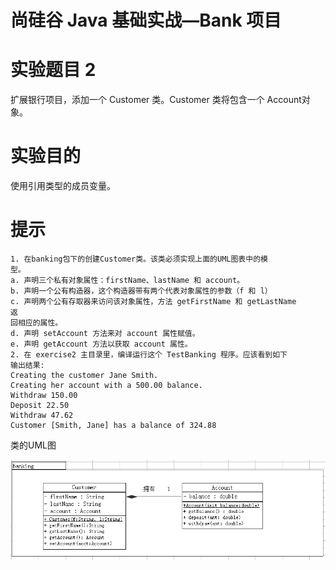 尚硅谷 Java 基础实战—Bank 项目
==

# 实验题目 2
扩展银行项目，添加一个 Customer 类。Customer 类将包含一个 Account对
象。

# 实验目的
使用引用类型的成员变量。

# 提示
```text
1. 在banking包下的创建Customer类。该类必须实现上面的UML图表中的模
型。
a. 声明三个私有对象属性：firstName、lastName 和 account。
b. 声明一个公有构造器，这个构造器带有两个代表对象属性的参数（f 和 l）
c. 声明两个公有存取器来访问该对象属性，方法 getFirstName 和 getLastName
返
回相应的属性。
d. 声明 setAccount 方法来对 account 属性赋值。
e. 声明 getAccount 方法以获取 account 属性。
2. 在 exercise2 主目录里，编译运行这个 TestBanking 程序。应该看到如下
输出结果:
Creating the customer Jane Smith.
Creating her account with a 500.00 balance.
Withdraw 150.00
Deposit 22.50
Withdraw 47.62
Customer [Smith, Jane] has a balance of 324.88
```

类的UML图

![类的UML图](./images/UML.jpg)